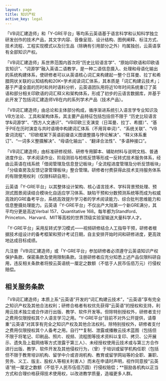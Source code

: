 ```yaml
---
layout: page
title: 知识产权
active_key: legal
---
```


「VB词汇建造师」和「Y-GRE平台」等均系云英语基于语言科学和认知科学独立研发创作的技术产品，其文字内容、音像呈现、设计结构、图例阐释、标注方式、技术流程、工程实现模式以及衍生品（除确有引用部分之外）均属独创，云英语享有全部知识产权。

「VB词汇建造师」系世界范围内首次将“历史比较语言学”、“原始印欧语和印欧语言知识”、“词源学”融入英语二语教学，是一种二语信息摄入、处理和母语化输出的系统构建体系，使研修者可以从英语核心词汇来构建起一整个日耳曼、拉丁和希腊网状关联的认知结构和20K+学术阅读词汇体系，其本质是「词汇构建云技术」；基于严谨全面的历时和共时语料分析，云英语团队用将近10年时间系统重订了英语和部分相关印欧语的词汇释义和架构体系，形成了初步的云语言数据库，并基于此开发了包括词汇建造师VB在内的系列学术产品（技术产品）。

「VB词汇建造师」由总论和主体部分构成，循序渐进系统引入语言学专业知识及VB方法论、工具和架构体系，其主要产品特征包括包括但不限于 “历史比较语言学&词源学”、“西方人文通识”、“VB印欧三支演变（日耳曼、拉丁、希腊）”、“基于PIE在历时演变与共时语境中构建词汇体系（不用背单词）”、“系统关联”、“VB查词流程”、“印欧框架下英语前缀语义图谱整摄与悖论解决”、“释义体系重订”、“一词多义整摄解决”、“母语化输出” 、“翻译合法性”、“多语种接口”。

「VB词汇建造师」由标准研修视频、研修专用脚本、辅助材料与说明文档、普通进度作业、学术阅读作业、阶段测验与检核反馈等形成一反转式技术服务体系，经由云英语在线系统「借阅管理及信息登记板块」「全流程进度管理及分析反馈板块」「分级查房及反馈记录管理板块」整合管理。研修者付费获得此技术支持服务体系的有限使用权利（仅限科研自用）。

云英语「Y-GRE平台」以其整体设计架构、核心语言技术、学科背景预处理、预测式图景阅读结合模块化自适应学习体系、缺陷干预和分数预测系统等而成为权威高效的GRE备考平台，系统高效提升学习者的学术阅读能力、综合批判思维能力和信息整摄处理能力。云英语「Y-GRE平台」不仅出产大陆第一个新GRE满分，其平均分更是高达Verbal 157、Quantitative 168。每年都为Standford、Princeton、Harvard、MIT等高校的世界顶级实验室输送大量科学人才。

「Y-GRE平台」采用反转式学习模式——视频研修结合人工指导干预，研修者根据技术组设计的备考框架和预计考试日期，自主安排开始时间和研修进度，更高效地达成目标成绩。

凡注册「VB词汇建造师」或「Y-GRE平台」参加研修者必须遵守云英语知识产权保护条款、保密条款及使用限制条款。注册研修者应充分知悉上述产品仅限科研自用，违反相关条款者将按云英语统一厘定之数额（不低于人民币伍佰万元）行侵权赔偿。

## 相关服务条款

「VB词汇建造师」本质上系“云英语”开发的“词汇构建云技术”，“云英语”享有完全之知识产权及其他合法权利；研修合格者有权优先获得“云英语”的授权和支持，利用云技术独立或合作进行出版、教学、软件开发等。但除特别授权外，研修者支付之费用仅限授权其个人语言学习之用。“Y-GRE平台”目前不对外公开提供，请尊重“云英语”对其享有完全之知识产权及其他合法权利。除特别授权外，研修者支付之费用仅限授权其个人备考之用。自行**复制、泄露或播散云技术蓝图（包括但不限于将笔记、印刷品、照片、视频、流程图等技术资料以复印、拷贝、公开展示、遗失及上载网络等方式泄露于第三人）、未经授权使用云技术或与第三方合作进行出版、教学、软件开发及其他侵权行为，（曾）于培训或留学机构任职（包括但不限于教育培训机构、留学中介或咨询机构、教育或留学网站等的全职、兼职、劳务、义工、版主、股权人等相关利害人）而未在申请时声明，视作同意按“云英语”统一厘定之数额（不低于人民币伍佰万圆）行侵权赔偿；**鼓励各机构以正当方式和合理价格获得技术使用权，以改进教学质量，造福更多人群。

